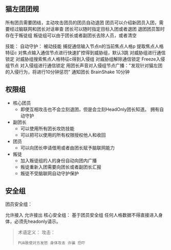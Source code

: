 ## 猫左团团规

所有团员需要团结，主动攻击团员的团员自动退团
团员可以介绍新团员入团，需要经过脑联网和团长对话审查
团长可以随时指定目标入团或者退团
退团团员暂时存在于叛徒组
叛徒组可以由于团长或者副团长去除人员，或者清空

技能：
自动守护：
被动技能
捕捉通信输入节点n的当前焦点人格p
提取焦点人格特征c
对焦点输入通信节点进行快速扩控得到威胁组，默认3跳
对威胁组进行通信锁定
对威胁组搜索焦点人格特征c得到入侵组
对威胁组解除通信锁定
Freeze入侵组节点
对入侵组进行通信锁定
用团长声音对入侵组节点广播："发现针对猫左团的入侵行为，将进行10分钟惩罚"
通知团长
BrainShake 10分钟

## 权限组

* 核心团员
  * 即使互相攻击也不会立刻退团，但是会立刻HeadOnly团长知道。
    拥有自动守护
* 副团长
  * 可以使用所有团长攻防技能
  * 可以把可以使用的所有权限授权他人和收回
* 团员
  * 可以向团长申请借用或者由团长赋予脑联网能力
* 叛徒
  * 加入叛徒组的人的身份自动向团内广播
  * 叛徒重新入团需要向团长或者副团长汇报
  * 叛徒不受脑联网自动守护保护

## 安全组

团员安全组：

允许接入
允许接出
核心安全组：
基于团员安全组
任何人格数据不得直接进入身体，必须先headonly请示。

> 术语定义：
> 攻击：
>
> ```
> PUA致使对方发怒 身体攻击 诈骗 恐吓
> ```
